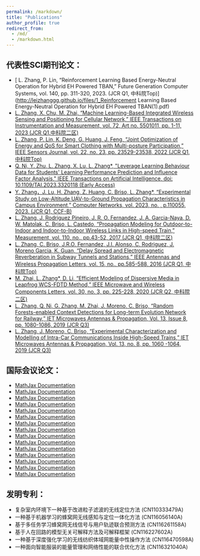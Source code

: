 ```yaml
---
permalink: /markdown/
title: "Publications"
author_profile: true
redirect_from: 
  - /md/
  - /markdown.html
---
```



## 代表性SCI期刊论文：
 * [ L. Zhang, P. Lin, “Reinforcement Learning Based Energy-Neutral Operation for Hybrid EH Powered TBAN,” Future Generation Computer Systems, vol. 140, pp. 311-320, 2023. (JCR Q1, 中科院Top)](http://leizhanggg.github.io/files/1_Reinforcement Learning Based Energy-Neutral Operation for Hybrid EH Powered TBAN(1).pdf)
 * [ L. Zhang, X. Chu, M. Zhai, “Machine Learning-Based Integrated Wireless Sensing and Positioning for Cellular Network,” IEEE Transactions on Instrumentation and Measurement, vol. 72, Art no. 5501011, pp. 1-11, 2023 (JCR Q1,中科院二区)](https://docs.mathjax.org/en/latest/)
 * [ L. Zhang, P. Lin, K. Deng, G. Huang, J. Feng, “Joint Optimization of Energy and QoS for Smart Clothing with Multi-posture Participation,” IEEE Sensors Journal, vol. 22, no. 23, pp. 23529-23538, 2022 (JCR Q1, 中科院Top)](https://docs.mathjax.org/en/latest/)
 * [Q. Ni, Y. Zhu, L. Zhang, X. Lu, L. Zhang*, "Leverage Learning Behaviour Data for Students' Learning Performance Prediction and Influence Factor Analysis," IEEE Transactions on Artificial Intelligence, doi: 10.1109/TAI.2023.3320118 (Early Access)](https://docs.mathjax.org/en/latest/)
 * [ Y. Zhang，J. Lu, H. Zhang, Z. Huang, C. Briso, L. Zhang*, “Experimental Study on Low-Altitude UAV-to-Ground Propagation Characteristics in Campus Environment,” Computer Networks, vol. 2023, no. , p.110055, 2023. (JCR Q1, CCF-B)](https://docs.mathjax.org/en/latest/)
 * [L. Zhang, J. Rodriguez Pineiro, J. R. O. Fernandez, J. A. Garcia-Naya, D. W. Matolak, C. Briso, L. Castedo, “Propagation Modeling for Outdoor-to-Indoor and Indoor-to-Indoor Wireless Links in High-speed Train,” Measurement, vol. 110, no., pp.43-52, 2017 (JCR Q1, 中科院二区)](https://docs.mathjax.org/en/latest/)
 * [L. Zhang, C. Briso, J.R.O. Fernandez, J.I. Alonso, C. Rodriguez, J. Moreno Garcia, K. Guan, “Delay Spread and Electromagnetic Reverberation in Subway Tunnels and Stations,” IEEE Antennas and Wireless Propagation Letters, vol. 15, no., pp.585-588, 2016 (JCR Q1, 中科院Top)](https://docs.mathjax.org/en/latest/)
 * [M. Zhai, L. Zhang*, D. Li, “Efficient Modeling of Dispersive Media in Leapfrog WCS-FDTD Method,” IEEE Microwave and Wireless Components Letters, vol. 30, no. 3, pp. 225-228, 2020 (JCR Q2, 中科院二区)](https://docs.mathjax.org/en/latest/)
 * [ L. Zhang, Q. Ni, G. Zhang, M. Zhai, J. Moreno, C. Briso, “Random Forests-enabled Context Detections for Long-term Evolution Network for Railway,” IET Microwaves Antennas & Propagation, Vol. 13, Issue 8, pp. 1080-1086, 2019 (JCR Q3)](https://docs.mathjax.org/en/latest/)
 * [L. Zhang, J. Moreno, C. Briso, “Experimental Characterization and Modelling of Intra-Car Communications Inside High-Speed Trains,” IET Microwaves Antennas & Propagation, Vol. 13, no. 8, pp. 1060 -1064, 2019 (JCR Q3)](https://docs.mathjax.org/en/latest/)

## 国际会议论文：

 * [MathJax Documentation](https://docs.mathjax.org/en/latest/)
 * [MathJax Documentation](https://docs.mathjax.org/en/latest/)
 * [MathJax Documentation](https://docs.mathjax.org/en/latest/)
 * [MathJax Documentation](https://docs.mathjax.org/en/latest/)
 * [MathJax Documentation](https://docs.mathjax.org/en/latest/)
 * [MathJax Documentation](https://docs.mathjax.org/en/latest/)
 * [MathJax Documentation](https://docs.mathjax.org/en/latest/)
 * [MathJax Documentation](https://docs.mathjax.org/en/latest/)
 * [MathJax Documentation](https://docs.mathjax.org/en/latest/)
 * [MathJax Documentation](https://docs.mathjax.org/en/latest/)
 * [MathJax Documentation](https://docs.mathjax.org/en/latest/)
 * [MathJax Documentation](https://docs.mathjax.org/en/latest/)
 * [MathJax Documentation](https://docs.mathjax.org/en/latest/)
 * [MathJax Documentation](https://docs.mathjax.org/en/latest/)
 * [MathJax Documentation](https://docs.mathjax.org/en/latest/)

## 发明专利：

* 复杂室内环境下一种基于改进粒子滤波的无线定位方法 (CN110333479A)
* 一种基于机器学习的蜂窝网无线感知与定位一体化方法 (CN116056140A)
* 基于多任务学习蜂窝网无线信号与用户轨迹联合预测方法 (CN116261158A)
* 基于人在回路的模型无关可解释方法及可解释框架 (CN116227602A)
* 一种基于深度强化学习的无线纺织体域网能量中性操作方法 (CN116470598A)
* 一种面向智能服装的能量管理和网络性能的联合优化方法 (CN116321040A)
  

